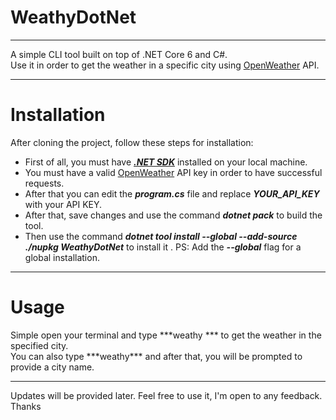 # WeathyDotNet

---
<p>
  A simple CLI tool built on top of .NET Core 6 and C#.<br/>
  Use it in order to get the weather in a specific city using <a href="https://openweathermap.org/" _target="blank">OpenWeather</a> API.
</p>

---
# Installation
After cloning the project, follow these steps for installation:
- First of all, you must have  <a href="https://dotnet.microsoft.com/en-us/download">***.NET SDK***</a> installed on your local machine.
- You must have a valid <a href="https://openweathermap.org/" _target="blank">OpenWeather</a> API key in order to have successful requests.
- After that you can edit the ***program.cs*** file and replace ***YOUR_API_KEY*** with your API KEY.
- After that, save changes and use the command ***dotnet pack*** to build the tool.
- Then use the command ***dotnet tool install --global --add-source ./nupkg WeathyDotNet*** to install it .
PS: Add the ***--global*** flag for a global installation.

---
# Usage

<p>
  Simple open your terminal and type ***weathy <city_name>*** to get the weather in the specified city.<br/>
  You can also type ***weathy*** and after that, you will be prompted to provide a city name.
</p>
  
---
Updates will be provided later. Feel free to use it, I'm open to any feedback.<br/>Thanks
